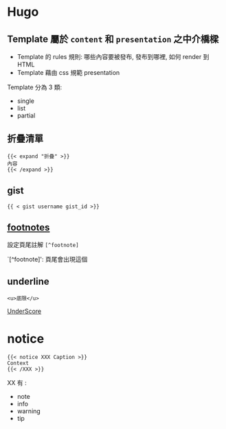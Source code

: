 # Hugo

## Template 屬於 `content` 和 `presentation` 之中介橋樑

- Template 的 rules 規則: 哪些內容要被發布, 發布到哪裡, 如何 render 到 HTML
- Template 藉由 css 規範 presentation

Template 分為 3 類:
- single
- list
- partial


## 折疊清單

```hugo
{{< expand "折疊" >}}
內容
{{< /expand >}}
```

## gist

```hugo
{{ < gist username gist_id >}}
```

## [footnotes](https://themes.gohugo.io//theme/hugo-theme-jane/post/doc-footnote-preview/)

設定頁尾註解 `[^footnote]`

`[^footnote]': 頁尾會出現這個

## underline

```hugo
<u>底限</u>
```

<u>UnderScore</u>


# notice

```hugo
{{< notice XXX Caption >}}
Context
{{< /XXX >}}
```

XX 有 :
- note
- info
- warning
- tip

